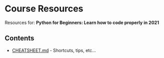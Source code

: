 # Course Resources

Resources for: **Python for Beginners: Learn how to code properly in 2021**

## Contents

 * [CHEATSHEET.md](CHEATSHEET) - Shortcuts, tips, etc...
